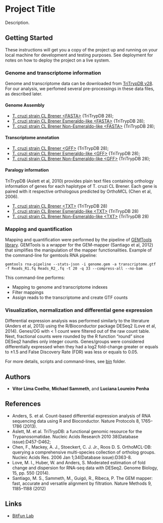 # Project Title

Description.

## Getting Started

These instructions will get you a copy of the project up and running on your local machine for development and testing purposes. See deployment for notes on how to deploy the project on a live system.

### Genome and transcriptome information

Genome and transcriptome data can be downloaded from [TriTrypDB v28](http://tritrypdb.org/common/downloads/release-28/). For our analysis, we perfomed several pre-processings in these data files, as described later.

#### Genome Assembly

* [T. cruzi strain CL Brener \<FASTA\>](http://tritrypdb.org/common/downloads/release-28/TcruziCLBrener/fasta/data/TriTrypDB-28_TcruziCLBrener_Genome.fasta) (TriTrypDB 28);
* [T. cruzi strain CL Brener Esmeraldo-like \<FASTA\>](http://tritrypdb.org/common/downloads/release-28/TcruziCLBrenerEsmeraldo-like/fasta/data/TriTrypDB-28_TcruziCLBrenerEsmeraldo-like_Genome.fasta) (TriTrypDB 28);
* [T. cruzi strain CL Brener Non-Esmeraldo-like \<FASTA\>](http://tritrypdb.org/common/downloads/release-28/TcruziCLBrenerNon-Esmeraldo-like/fasta/data/TriTrypDB-28_TcruziCLBrenerNon-Esmeraldo-like_Genome.fasta) (TriTrypDB 28);

#### Transcriptome annotation

* [T. cruzi strain CL Brener \<GFF\>](http://tritrypdb.org/common/downloads/release-28/TcruziCLBrener/gff/data/TriTrypDB-28_TcruziCLBrener.gff) (TriTrypDB 28);
* [T. cruzi strain CL Brener Esmeraldo-like \<GFF\>](http://tritrypdb.org/common/downloads/release-28/TcruziCLBrenerEsmeraldo-like/gff/data/TriTrypDB-28_TcruziCLBrenerEsmeraldo-like.gff) (TriTrypDB 28);
* [T. cruzi strain CL Brener Non-Esmeraldo-like \<GFF\>](http://tritrypdb.org/common/downloads/release-28/TcruziCLBrenerNon-Esmeraldo-like/gff/data/TriTrypDB-28_TcruziCLBrenerNon-Esmeraldo-like.gff) (TriTrypDB 28);

#### Paralogy information

TriTrypDB (Aslett et al, 2010) provides plain text files containing orthology information of genes for each haplotype of T. cruzi CL Brener. Each gene is paired with it respective orthologous predicted by OrthoMCL (Chen et al, 2006). 
* [T. cruzi strain CL Brener \<TXT\>](http://tritrypdb.org/common/downloads/release-28/TcruziCLBrener/txt/TriTrypDB-28_TcruziCLBrenerGene.txt) (TriTrypDB 28)
* [T. cruzi strain CL Brener Esmeraldo-like \<TXT\>](http://tritrypdb.org/common/downloads/release-28/TcruziCLBrenerEsmeraldo-like/txt/TriTrypDB-28_TcruziCLBrenerEsmeraldo-likeGene.txt) (TriTrypDB 28)
* [T. cruzi strain CL Brener Non-Esmeraldo-like \<TXT\>](http://tritrypdb.org/common/downloads/release-28/TcruziCLBrenerNon-Esmeraldo-like/txt/TriTrypDB-28_TcruziCLBrenerNon-Esmeraldo-likeGene.txt) (TriTrypDB 28)

### Mapping and quantification

Mapping and quantification were performed by the pipeline of [GEMTools library](http://gemtools.github.io/). GEMTools is a wrapper for the GEM-mapper (Santiago et al, 2012) that simplifies the manipulation of the mapper functionalities. Example of the command-line for gemtools RNA pipeline:
```
gemtools rna-pipeline --stats-json -i genome.gem -a transcriptome.gtf -f Reads_R1.fq Reads_R2_.fq -t 20 -q 33 --compress-all --no-bam
```
This command-line performs:
* Mapping to genome and transcriptome indexes
* Filter mappings
* Assign reads to the transcriptome and create GTF counts

### Visualization, normalization and differential gene expression

Differential expression analysis was performed similarly to the literature (Anders et al, 2013) using the R/Bioconductor package DESeq2 (Love et al, 2014). Genes/OG with < 1 count were filtered out of the raw count table. Next, fractional counts were rounded by the R function “round” since DESeq2 handles only integer counts. Genes/groups were considered differentially expressed when they had a log2 fold-change greater or equals to ±1.5 and False Discovery Rate (FDR) was less or equals to 0.05.

For more details, scripts and command-lines, see [bin](https://github.com/vitorlimac2/paralogQuantY/tree/master/bin) folder.

## Authors

* **Vitor Lima Coelho**, **Michael Sammeth**, and **Luciana Loureiro Penha**

## References

* Anders, S. et al. Count-based differential expression analysis of RNA sequencing data using R and Bioconductor. Nature Protocols 8, 1765–1786 (2013).
* Aslett, M. et al. TriTrypDB: a functional genomic resource for the Trypanosomatidae. Nucleic Acids Research 2010 38(Database issue):D457-D462;
* Chen, F., Mackey, A. J., Stoeckert, C. J. Jr., Roos D. S. OrthoMCL-DB: querying a comprehensive multi-species collection of ortholog groups. Nucleic Acids Res. 2006 Jan 1;34(Database issue):D363-8.
* Love, M. I., Huber, W. and Anders, S. Moderated estimation of fold change and dispersion for RNA-seq data with DESeq2. Genome Biology, 15, pp. 550 (2014).
* Santiago, M. S., Sammeth, M., Guigó, R., Ribeca, P. The GEM mapper: fast, accurate and versatile alignment by filtration. Nature Methods 9, 1185–1188 (2012)

## Links


* [BitFun Lab](https://bitfun.org)
